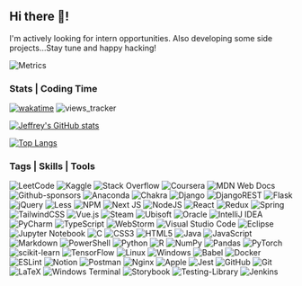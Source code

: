 
## Hi there 👋!
I'm actively looking for intern opportunities. Also developing some side projects...Stay tune and happy hacking!

<picture>
  <img src="/github-metrics.svg" alt="Metrics">
</picture>

### Stats | Coding Time

[![wakatime](https://wakatime.com/badge/user/99a12255-d5fa-4530-a56f-b1f6efe8669d.svg?style=for-the-badge)](https://wakatime.com/@99a12255-d5fa-4530-a56f-b1f6efe8669d)
![views_tracker](https://komarev.com/ghpvc/?username=slijeff&style=for-the-badge)

[![Jeffrey's GitHub stats](https://github-readme-stats.vercel.app/api?username=slijeff&count_private=true&show_icons=true)](https://github.com/anuraghazra/github-readme-stats)

<!-- [![Jeffrey's wakatime stats](https://github-readme-stats.vercel.app/api/wakatime?username=slijeff&custom_title=Coding+Time+Last+Week)](https://github.com/slijeff/github-readme-stats) -->

[![Top Langs](https://github-readme-stats.vercel.app/api/top-langs/?username=slijeff&count_private=true&langs_count=8&hide=javascript&custom_title=Repo+Languages)](https://github.com/anuraghazra/github-readme-stats)

<!--START_SECTION:waka-->
<!--END_SECTION:waka-->

### Tags | Skills | Tools
![LeetCode](https://img.shields.io/badge/LeetCode-000000?style=for-the-badge&logo=LeetCode&logoColor=#d16c06)
![Kaggle](https://img.shields.io/badge/Kaggle-035a7d?style=for-the-badge&logo=kaggle&logoColor=white)
![Stack Overflow](https://img.shields.io/badge/-Stackoverflow-FE7A16?style=for-the-badge&logo=stack-overflow&logoColor=white)
![Coursera](https://img.shields.io/badge/Coursera-%230056D2.svg?style=for-the-badge&logo=Coursera&logoColor=white)
![MDN Web Docs](https://img.shields.io/badge/MDN_Web_Docs-black?style=for-the-badge&logo=mdnwebdocs&logoColor=white)
![Github-sponsors](https://img.shields.io/badge/sponsor-30363D?style=for-the-badge&logo=GitHub-Sponsors&logoColor=#EA4AAA)
![Anaconda](https://img.shields.io/badge/Anaconda-%2344A833.svg?style=for-the-badge&logo=anaconda&logoColor=white)
![Chakra](https://img.shields.io/badge/chakra-%234ED1C5.svg?style=for-the-badge&logo=chakraui&logoColor=white)
![Django](https://img.shields.io/badge/django-%23092E20.svg?style=for-the-badge&logo=django&logoColor=white)
![DjangoREST](https://img.shields.io/badge/DJANGO-REST-ff1709?style=for-the-badge&logo=django&logoColor=white&color=ff1709&labelColor=gray)
![Flask](https://img.shields.io/badge/flask-%23000.svg?style=for-the-badge&logo=flask&logoColor=white)
![jQuery](https://img.shields.io/badge/jquery-%230769AD.svg?style=for-the-badge&logo=jquery&logoColor=white)
![Less](https://img.shields.io/badge/less-2B4C80?style=for-the-badge&logo=less&logoColor=white)
![NPM](https://img.shields.io/badge/NPM-%23000000.svg?style=for-the-badge&logo=npm&logoColor=white)
![Next JS](https://img.shields.io/badge/Next-black?style=for-the-badge&logo=next.js&logoColor=white)
![NodeJS](https://img.shields.io/badge/node.js-6DA55F?style=for-the-badge&logo=node.js&logoColor=white)
![React](https://img.shields.io/badge/react-%2320232a.svg?style=for-the-badge&logo=react&logoColor=%2361DAFB)
![Redux](https://img.shields.io/badge/redux-%23593d88.svg?style=for-the-badge&logo=redux&logoColor=white)
![Spring](https://img.shields.io/badge/spring-%236DB33F.svg?style=for-the-badge&logo=spring&logoColor=white)
![TailwindCSS](https://img.shields.io/badge/tailwindcss-%2338B2AC.svg?style=for-the-badge&logo=tailwind-css&logoColor=white)
![Vue.js](https://img.shields.io/badge/vuejs-%2335495e.svg?style=for-the-badge&logo=vuedotjs&logoColor=%234FC08D)
![Steam](https://img.shields.io/badge/steam-%23000000.svg?style=for-the-badge&logo=steam&logoColor=white)
![Ubisoft](https://img.shields.io/badge/Ubisoft-%23F5F5F5.svg?style=for-the-badge&logo=Ubisoft&logoColor=black)
![Oracle](https://img.shields.io/badge/Oracle-F80000?style=for-the-badge&logo=oracle&logoColor=white)
![IntelliJ IDEA](https://img.shields.io/badge/IntelliJIDEA-000000.svg?style=for-the-badge&logo=intellij-idea&logoColor=white)
![PyCharm](https://img.shields.io/badge/pycharm-143?style=for-the-badge&logo=pycharm&logoColor=black&color=black&labelColor=green)
![TypeScript](https://img.shields.io/badge/typescript-%23007ACC.svg?style=for-the-badge&logo=typescript&logoColor=white)
![WebStorm](https://img.shields.io/badge/webstorm-143?style=for-the-badge&logo=webstorm&logoColor=white&color=black)
![Visual Studio Code](https://img.shields.io/badge/Visual%20Studio%20Code-0078d7.svg?style=for-the-badge&logo=visual-studio-code&logoColor=white)
![Eclipse](https://img.shields.io/badge/Eclipse-FE7A16.svg?style=for-the-badge&logo=Eclipse&logoColor=white)
![Jupyter Notebook](https://img.shields.io/badge/jupyter-%23FA0F00.svg?style=for-the-badge&logo=jupyter&logoColor=white)
![C](https://img.shields.io/badge/c-%2300599C.svg?style=for-the-badge&logo=c&logoColor=white)
![CSS3](https://img.shields.io/badge/css3-%231572B6.svg?style=for-the-badge&logo=css3&logoColor=white)
![HTML5](https://img.shields.io/badge/html5-%23E34F26.svg?style=for-the-badge&logo=html5&logoColor=white)
![Java](https://img.shields.io/badge/java-%23ED8B00.svg?style=for-the-badge&logo=java&logoColor=white)
![JavaScript](https://img.shields.io/badge/javascript-%23323330.svg?style=for-the-badge&logo=javascript&logoColor=%23F7DF1E)
![Markdown](https://img.shields.io/badge/markdown-%23000000.svg?style=for-the-badge&logo=markdown&logoColor=white)
![PowerShell](https://img.shields.io/badge/PowerShell-%235391FE.svg?style=for-the-badge&logo=powershell&logoColor=white)
![Python](https://img.shields.io/badge/python-3670A0?style=for-the-badge&logo=python&logoColor=ffdd54)
![R](https://img.shields.io/badge/r-%23276DC3.svg?style=for-the-badge&logo=r&logoColor=white)
![NumPy](https://img.shields.io/badge/numpy-%23013243.svg?style=for-the-badge&logo=numpy&logoColor=white)
![Pandas](https://img.shields.io/badge/pandas-%23150458.svg?style=for-the-badge&logo=pandas&logoColor=white)
![PyTorch](https://img.shields.io/badge/PyTorch-%23EE4C2C.svg?style=for-the-badge&logo=PyTorch&logoColor=white)
![scikit-learn](https://img.shields.io/badge/scikit--learn-%23F7931E.svg?style=for-the-badge&logo=scikit-learn&logoColor=white)
![TensorFlow](https://img.shields.io/badge/TensorFlow-%23FF6F00.svg?style=for-the-badge&logo=TensorFlow&logoColor=white)
![Linux](https://img.shields.io/badge/Linux-FCC624?style=for-the-badge&logo=linux&logoColor=black)
![Windows](https://img.shields.io/badge/Windows-0078D6?style=for-the-badge&logo=windows&logoColor=white)
![Babel](https://img.shields.io/badge/Babel-F9DC3e?style=for-the-badge&logo=babel&logoColor=black)
![Docker](https://img.shields.io/badge/docker-%230db7ed.svg?style=for-the-badge&logo=docker&logoColor=white)
![ESLint](https://img.shields.io/badge/ESLint-4B3263?style=for-the-badge&logo=eslint&logoColor=white)
![Notion](https://img.shields.io/badge/Notion-%23000000.svg?style=for-the-badge&logo=notion&logoColor=white)
![Postman](https://img.shields.io/badge/Postman-FF6C37?style=for-the-badge&logo=postman&logoColor=white)
![Nginx](https://img.shields.io/badge/nginx-%23009639.svg?style=for-the-badge&logo=nginx&logoColor=white)
![Apple](https://img.shields.io/badge/Apple-%23000000.svg?style=for-the-badge&logo=apple&logoColor=white)
![Jest](https://img.shields.io/badge/-jest-%23C21325?style=for-the-badge&logo=jest&logoColor=white)
![GitHub](https://img.shields.io/badge/github-%23121011.svg?style=for-the-badge&logo=github&logoColor=white)
![Git](https://img.shields.io/badge/git-%23F05033.svg?style=for-the-badge&logo=git&logoColor=white)
![LaTeX](https://img.shields.io/badge/latex-%23008080.svg?style=for-the-badge&logo=latex&logoColor=white)
![Windows Terminal](https://img.shields.io/badge/Windows%20Terminalt-%234D4D4D.svg?style=for-the-badge&logo=windows-terminal&logoColor=white)
![Storybook](https://img.shields.io/badge/-Storybook-FF4785?style=for-the-badge&logo=storybook&logoColor=white)
![Testing-Library](https://img.shields.io/badge/-TestingLibrary-%23E33332?style=for-the-badge&logo=testing-library&logoColor=white)
![Jenkins](https://img.shields.io/badge/jenkins-%232C5263.svg?style=for-the-badge&logo=jenkins&logoColor=white)

